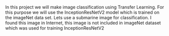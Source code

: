 In this project we will make image classification using Transfer Learning. For this purpose we will use the InceptionResNetV2 model which is trained on the imageNet data set. Lets use a submarine image for classification. I found this image in Internet, this image is not included in imageNet dataset which was used for training InceptionResNetV2
